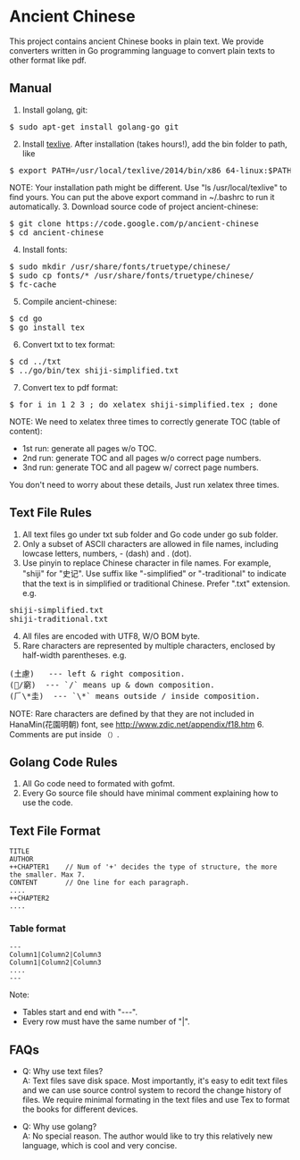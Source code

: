 # Ancient Chinese
This project contains ancient Chinese books in plain text. We provide converters written in Go programming language to convert plain texts to other format like pdf.


## Manual
1. Install golang, git:
<pre>
$ sudo apt-get install golang-go git
</pre>
2. Install [texlive](https://www.tug.org/texlive/acquire-netinstall.html). After installation (takes hours!), add the bin folder to path, like
<pre>
$ export PATH=/usr/local/texlive/2014/bin/x86_64-linux:$PATH
</pre>
  NOTE: Your installation path might be different. Use "ls /usr/local/texlive" to find yours. You can put the above export command in ~/.bashrc to run it automatically.
3. Download source code of project ancient-chinese:
<pre>
$ git clone https://code.google.com/p/ancient-chinese
$ cd ancient-chinese
</pre>
4. Install fonts: 
<pre>
$ sudo mkdir /usr/share/fonts/truetype/chinese/
$ sudo cp fonts/* /usr/share/fonts/truetype/chinese/
$ fc-cache
</pre>
5. Compile ancient-chinese:
<pre>
$ cd go
$ go install tex
</pre>
6. Convert txt to tex format:
<pre>
$ cd ../txt
$ ../go/bin/tex shiji-simplified.txt
</pre>
7. Convert tex to pdf format:
<pre>
$ for i in 1 2 3 ; do xelatex shiji-simplified.tex ; done
</pre>
  NOTE: We need to xelatex three times to correctly generate TOC (table of content):

  * 1st run: generate all pages w/o TOC.
  * 2nd run: generate TOC and all pages w/o correct page numbers.
  * 3nd run: generate TOC and all pagew w/ correct page numbers.

  You don't need to worry about these details, Just run xelatex three times.


## Text File Rules
1. All text files go under txt sub folder and Go code under go sub folder. 
2. Only a subset of ASCII characters are allowed in file names, including lowcase letters, numbers, - (dash) and . (dot). 
3. Use pinyin to replace Chinese character in file names. For example, "shiji" for "史记". Use suffix like "-simplified" or "-traditional" to indicate that the text is in simplified or traditional Chinese. Prefer ".txt" extension. e.g.
<pre>
shiji-simplified.txt
shiji-traditional.txt
</pre>
4. All files are encoded with UTF8, W/O BOM byte.
5. Rare characters are represented by multiple characters, enclosed by half-width parentheses. e.g.
<pre>
(土慮)   --- left & right composition.
(/窮)  --- `/` means up & down composition.
(𠂆\*圭)  --- `\*` means outside / inside composition.
</pre>
   NOTE: Rare characters are defined by that they are not included in HanaMin(花園明朝) font, see http://www.zdic.net/appendix/f18.htm 
6. Comments are put inside `（）`. 


## Golang Code Rules
1. All Go code need to formated with gofmt. 
2. Every Go source file should have minimal comment explaining how to use the code. 


## Text File Format
    TITLE 
    AUTHOR 
    ++CHAPTER1    // Num of '+' decides the type of structure, the more the smaller. Max 7. 
    CONTENT       // One line for each paragraph. 
    .... 
    ++CHAPTER2 
    ....

### Table format
    --- 
    Column1|Column2|Column3 
    Column1|Column2|Column3 
    .... 
    --- 
Note:
* Tables start and end with "---".
* Every row must have the same number of "|".


## FAQs
* Q: Why use text files?<br/>
  A: Text files save disk space. Most importantly, it's easy to edit text files and we can use source control system to record the change history of files. We require minimal formating in the text files and use Tex to format the books for different devices. 

* Q: Why use golang?<br/>
  A: No special reason. The author would like to try this relatively new language, which is cool and very concise. 
